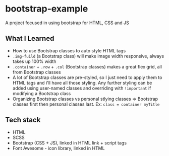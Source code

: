 # bootstrap-example
A project focused in using bootstrap for HTML, CSS and JS 

## What I Learned
- How to use Bootstrap classes to auto style HTML tags
- ```.img-fuild``` (a Bootstrap class) will make image width responsive, always takes up 100% width
- ```.container``` + ```.row``` + ```.col``` (Bootstrap classes) makes a great flex grid, all from Bootstrap classes
- A lot of Bootstrap classes are pre-styled, so I just need to apply them to HTML tags and i'll have all those styling. Any further styling can be added using user-named classes and overriding with ```!important``` if modifying a Bootstrap class
- Organizing Bootstrap classes vs personal stlying classes => Bootstrap classes first then personal classes last. Ex: ```class = container myTitle```


## Tech stack
- HTML
- SCSS
- Bootstrap (CSS + JS), linked in HTML link + script tags
- Font Awesome - icon library, linked in HTML

